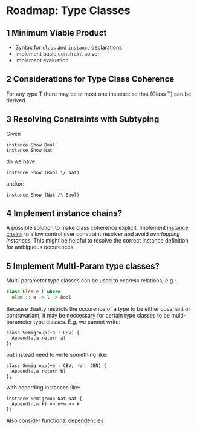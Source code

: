 # Roadmap: Type Classes

## 1 Minimum Viable Product

  - Syntax for `class` and `instance` declarations
  - Implement basic constraint solver
  - Implement evaluation

## 2 Considerations for Type Class Coherence

For any type T there may be at most one instance so that (Class T) can be derived.

## 3 Resolving Constraints with Subtyping

Given

~~~
instance Show Bool
instance Show Nat
~~~

do we have:

~~~
instance Show (Bool \/ Nat)
~~~

and\or:

~~~
instance Show (Nat /\ Bool)
~~~

## 4 Implement instance chains?

A possible solution to make class coherence explicit.
Implement [instance chains](https://web.cecs.pdx.edu/~mpj/pubs/instancechains.pdf) to allow control over constraint resolver and avoid *overlapping instances*.
This might be helpful to resolve the correct instance definition for ambiguous occurences.

## 5 Implement Multi-Param type classes?

Multi-parameter type classes can be used to express relations, e.g.:

~~~Haskell
class Elem e l where
  elem :: e -> l -> Bool
~~~

Because duality restricts the occurence of a type to be either covariant or contravariant, it may be neccessary for certain type classes to be multi-parameter type classes.
E.g. we cannot write:

~~~
class Semigroup(+a : CBV) {
  Append(a,a,return a)
};
~~~

but instead need to write something like:

~~~
class Semigroup(+a : CBV, -b : CBN) {
  Append(a,a,return b)
};
~~~

with according instances like:

~~~
instance Semigroup Nat Nat {
  Append(n,m,k) => n+m >> k
};
~~~

Also consider [functional dependencies](https://web.cecs.pdx.edu/~mpj/pubs/fundeps-esop2000.pdf)